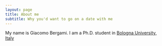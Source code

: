 ```yaml
---
layout: page
title: About me
subtitle: Why you'd want to go on a date with me
---
```


My name is Giacomo Bergami. I am a Ph.D. student in [Bologna University, Italy](http://www.unibo.it)
